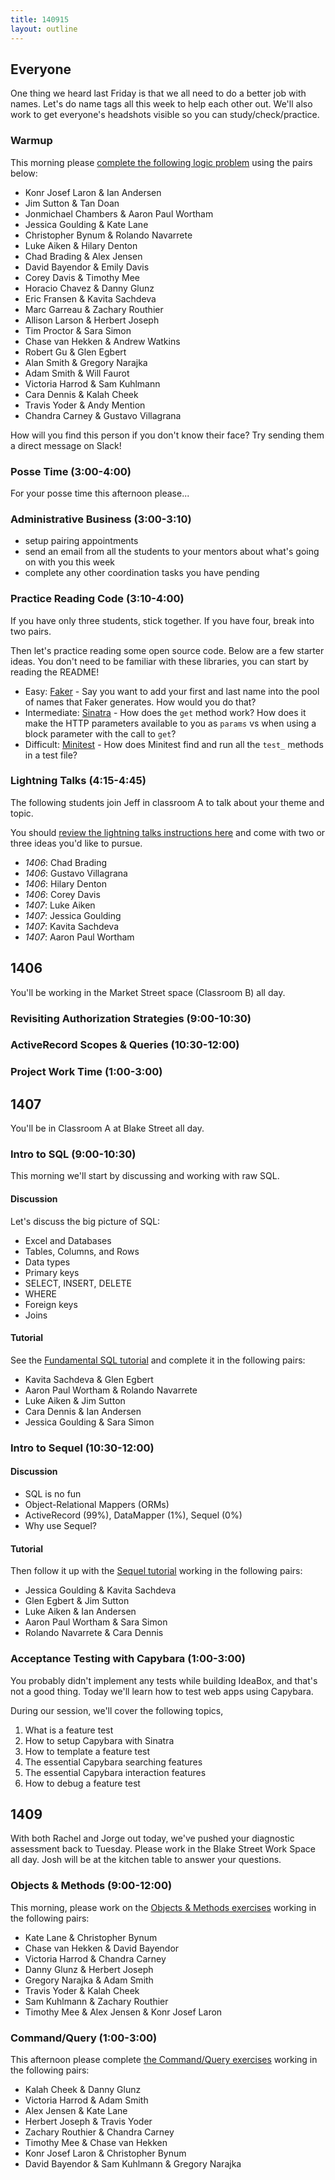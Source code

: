 ```yaml
---
title: 140915
layout: outline
---
```


## Everyone

One thing we heard last Friday is that we all need to do a better job with names.
Let's do name tags all this week to help each other out. We'll also work to get
everyone's headshots visible so you can study/check/practice.

### Warmup

This morning please [complete the following logic problem](http://cl.ly/0d1N3B3p0X0W)
using the pairs below:

* Konr Josef Laron & Ian Andersen
* Jim Sutton & Tan Doan
* Jonmichael Chambers & Aaron Paul Wortham
* Jessica Goulding & Kate Lane
* Christopher Bynum & Rolando Navarrete
* Luke Aiken & Hilary Denton
* Chad Brading & Alex Jensen
* David Bayendor & Emily Davis
* Corey Davis & Timothy Mee
* Horacio Chavez & Danny Glunz
* Eric Fransen & Kavita Sachdeva
* Marc Garreau & Zachary Routhier
* Allison Larson & Herbert Joseph
* Tim Proctor & Sara Simon
* Chase van Hekken & Andrew Watkins
* Robert Gu & Glen Egbert
* Alan Smith & Gregory Narajka
* Adam Smith & Will Faurot
* Victoria Harrod & Sam Kuhlmann
* Cara Dennis & Kalah Cheek
* Travis Yoder & Andy Mention
* Chandra Carney & Gustavo Villagrana

How will you find this person if you don't know their face? Try sending them
a direct message on Slack!

### Posse Time (3:00-4:00)

For your posse time this afternoon please...

### Administrative Business (3:00-3:10)

* setup pairing appointments
* send an email from all the students to your mentors about what's going on with
you this week
* complete any other coordination tasks you have pending

### Practice Reading Code (3:10-4:00)

If you have only three students, stick together. If you have four, break into
two pairs.

Then let's practice reading some open source code. Below are a few starter ideas.
You don't need to be familiar with these libraries, you can start by reading the README!

* Easy: [Faker](https://github.com/stympy/faker) - Say you want to add your first
and last name into the pool of names that Faker generates. How would you do that?
* Intermediate: [Sinatra](https://github.com/sinatra/sinatra) - How does the `get` method work? How does it make the HTTP parameters available to you as `params` vs when
using a block parameter with the call to `get`?
* Difficult: [Minitest](https://github.com/seattlerb/minitest) - How does Minitest
find and run all the `test_` methods in a test file?

### Lightning Talks (4:15-4:45)

The following students join Jeff in classroom A to talk about your theme and topic.

You should [review the lightning talks instructions here](https://github.com/turingschool/lightning_talks) and come with two or
three ideas you'd like to pursue.

* _1406_: Chad Brading
* _1406_: Gustavo Villagrana
* _1406_: Hilary Denton
* _1406_: Corey Davis
* _1407_: Luke Aiken
* _1407_: Jessica Goulding
* _1407_: Kavita Sachdeva
* _1407_: Aaron Paul Wortham

## 1406

You'll be working in the Market Street space (Classroom B) all day.

### Revisiting Authorization Strategies (9:00-10:30)

### ActiveRecord Scopes & Queries (10:30-12:00)

### Project Work Time (1:00-3:00)

## 1407

You'll be in Classroom A at Blake Street all day.

### Intro to SQL (9:00-10:30)

This morning we'll start by discussing and working with raw SQL.

#### Discussion

Let's discuss the big picture of SQL:

* Excel and Databases
* Tables, Columns, and Rows
* Data types
* Primary keys
* SELECT, INSERT, DELETE
* WHERE
* Foreign keys
* Joins

#### Tutorial

See the [Fundamental SQL tutorial](http://tutorials.jumpstartlab.com/topics/sql/fundamental_sql.html) and
complete it in the following pairs:

* Kavita Sachdeva & Glen Egbert
* Aaron Paul Wortham & Rolando Navarrete
* Luke Aiken & Jim Sutton
* Cara Dennis & Ian Andersen
* Jessica Goulding & Sara Simon

### Intro to Sequel (10:30-12:00)

#### Discussion

* SQL is no fun
* Object-Relational Mappers (ORMs)
* ActiveRecord (99%), DataMapper (1%), Sequel (0%)
* Why use Sequel?

#### Tutorial

Then follow it up with the [Sequel tutorial](http://tutorials.jumpstartlab.com/topics/sql/sequel.html) working in
the following pairs:

* Jessica Goulding & Kavita Sachdeva
* Glen Egbert & Jim Sutton
* Luke Aiken & Ian Andersen
* Aaron Paul Wortham & Sara Simon
* Rolando Navarrete & Cara Dennis

### Acceptance Testing with Capybara (1:00-3:00)

You probably didn't implement any tests while building IdeaBox, and that's not a
good thing. Today we'll learn how to test web apps using Capybara.

During our session, we'll cover the following topics,

1. What is a feature test
2. How to setup Capybara with Sinatra
3. How to template a feature test
4. The essential Capybara searching features
5. The essential Capybara interaction features
6. How to debug a feature test

## 1409

With both Rachel and Jorge out today, we've pushed your diagnostic assessment
back to Tuesday. Please work in the Blake Street Work Space all day. Josh will
be at the kitchen table to answer your questions.

### Objects & Methods (9:00-12:00)

This morning, please work on the [Objects & Methods
exercises](https://github.com/turingschool/ruby-exercises/tree/master/objects-and-methods)
working in the following pairs:

* Kate Lane & Christopher Bynum
* Chase van Hekken & David Bayendor
* Victoria Harrod & Chandra Carney
* Danny Glunz & Herbert Joseph
* Gregory Narajka & Adam Smith
* Travis Yoder & Kalah Cheek
* Sam Kuhlmann & Zachary Routhier
* Timothy Mee & Alex Jensen & Konr Josef Laron

### Command/Query (1:00-3:00)

This afternoon please complete [the Command/Query exercises](https://github.com/turingschool/ruby-exercises/tree/master/command-query)
working in the following pairs:

* Kalah Cheek & Danny Glunz
* Victoria Harrod & Adam Smith
* Alex Jensen & Kate Lane
* Herbert Joseph & Travis Yoder
* Zachary Routhier & Chandra Carney
* Timothy Mee & Chase van Hekken
* Konr Josef Laron & Christopher Bynum
* David Bayendor & Sam Kuhlmann & Gregory Narajka
